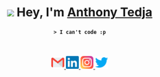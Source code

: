 <br>

<h1 align="center"> <img src="https://media.giphy.com/media/hvRJCLFzcasrR4ia7z/giphy.gif" width="25px"> Hey, I'm <a href="http://www.chickenroad.org/" target="_blank">Anthony Tedja</a></h1>

<h4 align="center"><code>> I can't code :p</code></h4>

<br>

<p align="center">
<a href="mailto:anthonytedja27@gmail.com">
  <img alt="Anthony's Email" width="30px" src="assets/gmail.svg" />
</a>
<a href="https://www.linkedin.com/in/anthonytedja/">
  <img alt="Anthony's LinkedIn" width="30px" src="assets/linkedin.svg" />
</a>
<a href="https://www.instagram.com/anthonytedja/">
  <img alt="Anthony's Instagram" width="30px" src="assets/instagram.svg" />
</a>
<a href="https://twitter.com/anthonytedja27">
  <img alt="Anthony's Twitter" width="30px" src="assets/twitter.svg" />
</a>
</p>
